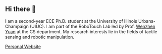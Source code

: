 ## Hi there 👋

<!--
**aminmirz/aminmirz** is a ✨ _special_ ✨ repository because its `README.md` (this file) appears on your GitHub profile.

Here are some ideas to get you started:

- 🔭 I’m currently working on ...
- 🌱 I’m currently learning ...
- 👯 I’m looking to collaborate on ...
- 🤔 I’m looking for help with ...
- 💬 Ask me about ...
- 📫 How to reach me: ...
- 😄 Pronouns: ...
- ⚡ Fun fact: ...
-->

I am a second-year ECE Ph.D. student at the University of Illinois Urbana-Champaign (UIUC). I am part of the RoboTouch Lab led by Prof. [Wenzhen Yuan](https://cs.illinois.edu/about/people/all-faculty/yuanwz) at the CS department. My research interests lie in the fields of tactile sensing and robotic manipulation.

[Personal Website](https://aminmirz.github.io/)

